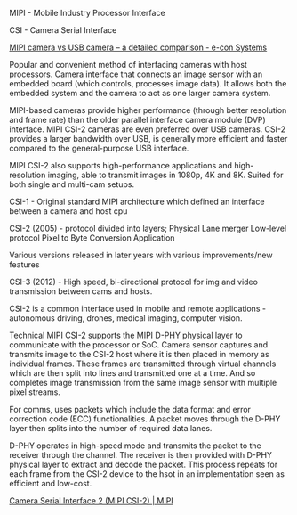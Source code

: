 MIPI - Mobile Industry Processor Interface

CSI - Camera Serial Interface

[MIPI camera vs USB camera – a detailed comparison - e-con Systems](https://www.e-consystems.com/blog/camera/technology/mipi-camera-vs-usb-camera-a-detailed-comparison/)

Popular and convenient method of interfacing cameras with host processors. Camera interface that connects an image sensor with an embedded board (which controls, processes image data).  It allows both the embedded system and the camera to act as one larger camera system. 

MIPI-based cameras provide higher performance (through better resolution and frame rate) than the older parallel interface camera module (DVP) interface. MIPI CSI-2 cameras are even preferred over USB cameras. CSI-2 provides a larger bandwidth over USB, is generally more efficient and faster compared to the general-purpose USB interface. 

MIPI CSI-2 also supports high-performance applications and high-resolution imaging, able to transmit images in 1080p, 4K and 8K. Suited for both single and multi-cam setups. 

CSI-1 - Original standard MIPI architecture which defined an interface between a camera and host cpu

CSI-2 (2005) - protocol divided into layers;
Physical
Lane merger
Low-level protocol
Pixel to Byte Conversion
Application

Various versions released in later years with various improvements/new features 

CSI-3 (2012) - High speed, bi-directional protocol for img and video transmission between cams and hosts. 


CSI-2 is a common interface used in mobile and remote applications - autonomous driving, drones, medical imaging, computer vision.

Technical
MIPI CSI-2 supports the MIPI D-PHY physical layer to communicate with the processor or SoC. Camera sensor captures and transmits image to the CSI-2 host where it is then placed in memory as individual frames. These frames are transmitted through virtual channels which are then split into lines and transmitted one at a time. And so completes image transmission from the same image sensor with multiple pixel streams. 

For comms, uses packets which include the data format and error correction code (ECC) functionalities. A packet moves through the D-PHY layer then splits into the number of required data lanes.

D-PHY operates in high-speed mode and transmits the packet to the receiver through the channel. The receiver is then provided with D-PHY physical layer to extract and decode the packet. This process repeats for each frame from the CSI-2 device to the hsot in an implementation seen as efficient and low-cost. 

[Camera Serial Interface 2 (MIPI CSI-2) | MIPI](https://www.mipi.org/specifications/csi-2)

